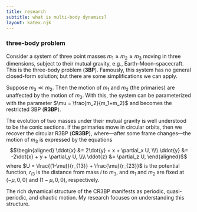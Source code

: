 ```yaml
---
title: research
subtitle: what is multi-body dynamics?
layout: katex.njk
---
```


### three-body problem

Consider a system of three point masses $m_1 \geq m_2 \geq m_3$ moving in three
dimensions, subject to their mutual gravity, e.g., Earth–Moon–spacecraft. This
is the three-body problem (**3BP**).  Famously, this system has no general
closed-form solution; but there are some simplifications we can apply.

Suppose $m_3 \ll m_2$. Then the motion of $m_1$ and $m_2$ (the primaries) are
unaffected by the motion of $m_3$. With this, the system can be parameterized
with the parameter $\mu = \frac{m_2}{m_1+m_2}$ and becomes the restricted 3BP
(**R3BP**).

The evolution of two masses under their mutual gravity is well understood to be
the conic sections. If the primaries move in circular orbits, then we recover
the circular R3BP (**CR3BP**), where—after some frame changes—the motion of
$m_3$ is expressed by the equations
$$\begin{aligned}
    \ddot{x} &= 2\dot{y} + x + \partial_x U, \\\\
    \ddot{y} &= -2\dot{x} + y + \partial_y U, \\\\
    \ddot{z} &= \partial_z U,
\end{aligned}$$
where $U = \frac{(1-\mu)}{r_{13}} + \frac{\mu}{r_{23}}$ is the potential
function, $r_{i3}$ is the distance from mass $i$ to $m_3$, and $m_1$ and $m_2$
are fixed at $(-\mu, 0, 0)$ and $(1-\mu, 0, 0)$, respectively.

The rich dynamical structure of the CR3BP manifests as periodic, quasi-periodic,
and chaotic motion. My research focuses on understanding this structure.
